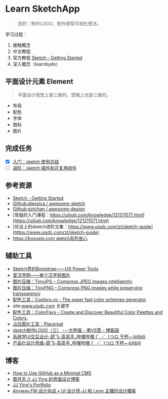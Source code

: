 # Learn SketchApp

> 目的：制作LOGO，制作原型可视化想法。

学习过程：
1. 接触概念
2. 中文教程
3. 官方教程 [Sketch - Getting Started](https://sketchapp.com/docs/getting-started/)
4. 深入概念（learnbydo）

## 平面设计元素 Element

> 平面设计视觉上是三维的，逻辑上也是三维的。

- 布局
- 配色
- 字体
- 图标
- 图片

## 完成任务

- [x] [入门：sketch 使用总结](./Sketch使用总结.md)
- [ ] [进阶：sketch 插件和可复用组件](./Sketch使用总结.md)

## 参考资源

- [Sketch - Getting Started](https://sketchapp.com/docs/getting-started/)
- [Github:diessica / awesome-sketch](https://github.com/diessica/awesome-sketch)
- [Github:gztchan / awesome-design](https://github.com/gztchan/awesome-design)
- [昱姐的入门课程：https://uiiiuiii.com/knowledge/121211571.html](https://uiiiuiii.com/knowledge/121211571.html)
- [优设上的sketch进阶文集：https://www.uisdc.com/zt/sketch-guide](https://www.uisdc.com/zt/sketch-guide)
- [https://boxueio.com sketch系列良心](https://boxueio.com)

## 辅助工具

- [Sketch界的Bootstrap——UX Power Tools](https://www.uxpower.tools/)
- [爱汉字网——单个汉字转图片](http://hanzi.tianma3798.cn/generate/)
- [图片压缩：TinyJPG – Compress JPEG images intelligently](https://tinyjpg.com/)
- [图片压缩：TinyPNG – Compress PNG images while preserving transparency](https://tinypng.com/)
- [配色工具：Coolors.co - The super fast color schemes generator](https://coolors.co/)
- site:www.uisdc.com 关键字
- [配色工具：ColorFavs - Create and Discover Beautiful Color Palettes and Colors.](http://www.colorfavs.com/)
- [占位图片工具：Placemat](https://placem.at/)
- [sketch制作LOGO（三） ---大熊猫 - 墨VS雪 - 博客园](https://www.cnblogs.com/moxuexiaotong/p/7597900.html)
- [系统学UI交互设计-邵飞-高高手_哔哩哔哩 (゜-゜)つロ 干杯~-bilibili](https://www.bilibili.com/video/av32018211)
- [产品化设计思维-邵飞-高高手_哔哩哔哩 (゜-゜)つロ 干杯~-bilibili](https://www.bilibili.com/video/av26748816)

## 博客
- [How to Use GitHub as a Minimal CMS](http://paislee.io/how-to-use-github-as-a-minimal-cms/)
- [图月志 // JJ Ying 的界面设计博客](http://iconmoon.com/blog2/index.php)
- [JJ Ying's Portfolio](http://iconmoon.com/)
- [Anyway.FM 设计杂谈 • UI 设计师 JJ 和 Leon 主播的设计播客](https://anyway.fm/#)